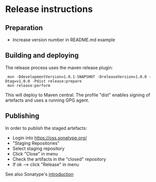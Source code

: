 
# Release instructions

## Preparation

* Increase version number in README.md example

## Building and deploying

The release process uses the maven release plugin:

     mvn -DdevelopmentVersion=1.0.1-SNAPSHOT -DreleaseVersion=1.0.0 -Dtag=v1.0.0 -Pdist release:prepare
     mvn release:perform
 
This will deploy to Maven central. The profile "dist" enables signing
of artefacts and uses a running GPG agent.

## Publishing 

In order to publish the staged artefacts:

* Login into https://oss.sonatype.org/
* "Staging Repositories"
* Select staging repository
* Click "Close" in menu
* Check the artifacts in the "closed" repository
* If ok --> click "Release" in menu

See also Sonatype's [introduction][1]


   [1]: https://docs.sonatype.org/display/Repository/Sonatype+OSS+Maven+Repository+Usage+Guide
